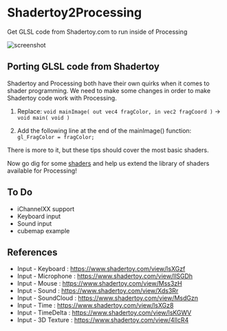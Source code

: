 # Shadertoy2Processing
Get GLSL code from Shadertoy.com to run inside of Processing

![screenshot](https://github.com/SableRaf/Shadertoy2Processing/blob/master/screenshots/001.jpg)

## Porting GLSL code from Shadertoy

Shadertoy and Processing both have their own quirks when it comes to shader programming. We need to make some changes in order to make Shadertoy code work with Processing.

1) Replace:
`void mainImage( out vec4 fragColor, in vec2 fragCoord )` -> `void main( void )`

2) Add the following line at the end of the mainImage() function:
`gl_FragColor = fragColor;`

There is more to it, but these tips should cover the most basic shaders.

Now go dig for some [shaders](https://www.shadertoy.com/results?query=filter) and help us extend the library of shaders available for Processing!


## To Do
- iChannelXX support
- Keyboard input
- Sound input
- cubemap example


## References
- Input - Keyboard    : https://www.shadertoy.com/view/lsXGzf
- Input - Microphone  : https://www.shadertoy.com/view/llSGDh
- Input - Mouse       : https://www.shadertoy.com/view/Mss3zH
- Input - Sound       : https://www.shadertoy.com/view/Xds3Rr
- Input - SoundCloud  : https://www.shadertoy.com/view/MsdGzn
- Input - Time        : https://www.shadertoy.com/view/lsXGz8
- Input - TimeDelta   : https://www.shadertoy.com/view/lsKGWV
- Input - 3D Texture  : https://www.shadertoy.com/view/4llcR4
